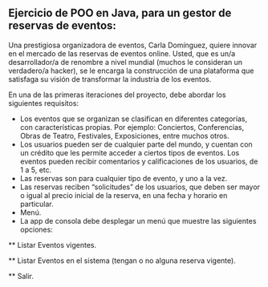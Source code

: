 ## Ejercicio de POO en Java, para un gestor de reservas de eventos:

Una prestigiosa organizadora de eventos, Carla Domínguez, quiere innovar 
en el mercado de las reservas de eventos online. Usted, que es un/a 
desarrollador/a de renombre a nivel mundial (muchos le consideran un 
verdadero/a hacker), se le encarga la construcción de una plataforma que 
satisfaga su visión de transformar la industria de los eventos.

En una de las primeras iteraciones del proyecto, debe abordar los siguientes 
requisitos:

- Los eventos que se organizan se clasifican en diferentes categorías, 
con características propias. Por ejemplo: Conciertos, Conferencias, 
Obras de Teatro, Festivales, Exposiciones, entre muchos otros.
- Los usuarios pueden ser de cualquier parte del mundo, y cuentan con un crédito 
que les permite acceder a ciertos tipos de eventos.
Los eventos pueden recibir comentarios y calificaciones de los usuarios, de 1 a 5, 
etc.
- Las reservas son para cualquier tipo de evento, y uno a la vez.
- Las reservas reciben “solicitudes” de los usuarios, que deben ser mayor o 
igual al precio inicial de la reserva, en una fecha y horario en particular.
- Menú.
- La app de consola debe desplegar un menú que muestre las siguientes opciones:

** Listar Eventos vigentes.

** Listar Eventos en el sistema (tengan o no alguna reserva vigente).

** Salir.